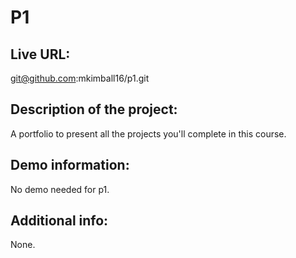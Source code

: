 # P1

## Live URL:
git@github.com:mkimball16/p1.git

## Description of the project: 
A portfolio to present all the projects you'll complete in this course.

## Demo information: 
No demo needed for p1.

## Additional info:
None.

